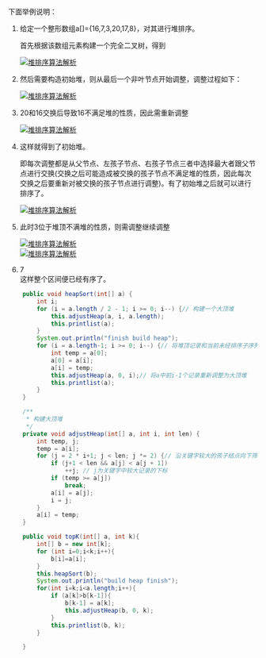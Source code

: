 下面举例说明：

1. 给定一个整形数组a\[\]={16,7,3,20,17,8}，对其进行堆排序。

   首先根据该数组元素构建一个完全二叉树，得到

   [![](http://e.hiphotos.baidu.com/exp/w=500/sign=8b3084880855b3199cf9827573ab8286/1c950a7b02087bf42e229f60f0d3572c10dfcf69.jpg "堆排序算法解析")](http://jingyan.baidu.com/album/5225f26b057d5de6fa0908f3.html?picindex=1)

2. 然后需要构造初始堆，则从最后一个非叶节点开始调整，调整过程如下：

   [![](http://a.hiphotos.baidu.com/exp/w=500/sign=9f23bd108026cffc692abfb289004a7d/63d9f2d3572c11df818a74aa612762d0f603c2e4.jpg "堆排序算法解析")](http://jingyan.baidu.com/album/5225f26b057d5de6fa0908f3.html?picindex=2)

3. 20和16交换后导致16不满足堆的性质，因此需重新调整

   [![](http://h.hiphotos.baidu.com/exp/w=500/sign=55ec2eaf0b24ab18e016e13705fbe69a/4b90f603738da9773e984da2b251f8198718e380.jpg "堆排序算法解析")](http://jingyan.baidu.com/album/5225f26b057d5de6fa0908f3.html?picindex=3)

4. 这样就得到了初始堆。

   即每次调整都是从父节点、左孩子节点、右孩子节点三者中选择最大者跟父节点进行交换\(交换之后可能造成被交换的孩子节点不满足堆的性质，因此每次交换之后要重新对被交换的孩子节点进行调整\)。有了初始堆之后就可以进行排序了。

   [![](http://h.hiphotos.baidu.com/exp/w=500/sign=36ca538d5b82b2b7a79f39c401accb0a/95eef01f3a292df57770679cbe315c6035a8738c.jpg "堆排序算法解析")](http://jingyan.baidu.com/album/5225f26b057d5de6fa0908f3.html?picindex=4)

5. 此时3位于堆顶不满堆的性质，则需调整继续调整

   [![](http://c.hiphotos.baidu.com/exp/w=500/sign=2471e32c087b02080cc93fe152d8f25f/f7246b600c338744a18fe4f5530fd9f9d62aa0f5.jpg "堆排序算法解析")](http://jingyan.baidu.com/album/5225f26b057d5de6fa0908f3.html?picindex=5)  
   [![](http://h.hiphotos.baidu.com/exp/w=500/sign=9e7ddf86ba0e7bec23da03e11f2fb9fa/9358d109b3de9c82762432066e81800a18d843f2.jpg "堆排序算法解析")](http://jingyan.baidu.com/album/5225f26b057d5de6fa0908f3.html?picindex=6)

6. 7  
    这样整个区间便已经有序了。

```java
    public void heapSort(int[] a) {
        int i;
        for (i = a.length / 2 - 1; i >= 0; i--) {// 构建一个大顶堆
            this.adjustHeap(a, i, a.length);
            this.printlist(a);
        }
        System.out.println("finish build heap");
        for (i = a.length-1; i >= 0; i--) {// 将堆顶记录和当前未经排序子序列的最后一个记录交换
            int temp = a[0];
            a[0] = a[i];
            a[i] = temp;
            this.adjustHeap(a, 0, i);// 将a中前i-1个记录重新调整为大顶堆
            this.printlist(a);
        }
    }

    /**
     * 构建大顶堆
     */
    private void adjustHeap(int[] a, int i, int len) {
        int temp, j;
        temp = a[i];
        for (j = 2 * i+1; j < len; j *= 2) {// 沿关键字较大的孩子结点向下筛选
            if (j+1 < len && a[j] < a[j + 1])
                ++j; // j为关键字中较大记录的下标
            if (temp >= a[j])
                break;
            a[i] = a[j];
            i = j;
        }
        a[i] = temp;
    }
```

```java
    public void topK(int[] a, int k){
        int[] b = new int[k];
        for (int i=0;i<k;i++){
            b[i]=a[i];
        }
        this.heapSort(b);
        System.out.println("build heap finish");
        for(int i=k;i<a.length;i++){
            if (a[k]>b[k-1]){
                b[k-1] = a[k];
                this.adjustHeap(b, 0, k);
            }
            this.printlist(b, k);
        }

    }
```



